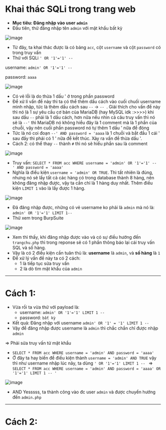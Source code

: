 # Khai thác SQLi trong trang web
- **Mục tiêu: Đăng nhập vào user `admin`**
- Đầu tiên, thử đăng nhập tên `admin` với mật khẩu bất kỳ

![image](https://github.com/user-attachments/assets/53a67e53-59e9-4032-84b2-e53f7d9e3ea4)

- Từ đây, ta khai thác được là có bảng `acc`, cột `username` và cột `password` có trong truy vấn
- Thử với SQLi `' OR '1'='1' --`

username: `admin' OR '1'='1' --`

password: `aaaa`

![image](https://github.com/user-attachments/assets/6b591f87-8bd3-4642-a437-1c2d39c530d4)

- Có vẻ lỗi là do thừa 1 dấu ' ở trong phần password
- Để xử lí vấn đề này thì ta có thể thêm dấu cách vào cuối chuối username mình nhập, tức là thêm dấu cách sau `--` -> `-- `. Giải thích cho vấn đề này thì nó là 1 sự yêu cầu cơ bản của MariaDB (hay MySQL idk :>>>>) khi sau dấu `--` phải là 1 dấu cách, hơn nữa nếu nhìn cả câu truy vấn thì nó sẽ là `--'` thì MariaDB nó không hiểu đây là 1 comment mà là 1 phần của chuỗi, vậy nên cuối phần password nó tự thêm 1 dấu ' nữa để đóng
- Tức là nó coi đoạn `--' AND password = 'aaaa` là 1 chuỗi và bắt đầu 1 cái ' sau đấy thì phải có 1 ' nữa để kết thúc. Xảy ra vấn đề thừa dấu '.
- Cách 2: có thể thay `--` thành `#` thì nó sẽ hiểu phần sau là comment

![image](https://github.com/user-attachments/assets/e6df0a95-6684-4e40-8f02-bec21c19d881)

- Truy vấn: `SELECT * FROM acc WHERE username = 'admin' OR '1'='1' -- ' AND password = 'aaaa'`
- Nghĩa là điều kiện `username = 'admin' OR TRUE`. Thì tất nhiên là đúng, nhưng nó sẽ lấy tất cả các hàng có trong database thành 8 hàng, nên không đăng nhập được, vậy ta cần chỉ là 1 hàng duy nhất. Thêm điều kiện `LIMIT 1` vào là lấy được 1 hàng.

![image](https://github.com/user-attachments/assets/d88a8a57-1263-4609-8679-6007a57fc792)

- Đã đăng nhập được, những có vẻ username ko phải là `admin` mà nó là: `admin' OR '1'='1' LIMIT 1--`
- Thử xem trong BurpSuite

![image](https://github.com/user-attachments/assets/4debcf9d-18d2-4dfc-b553-f5f27a4c41b8)

- Xem thì thấy, khi đăng nhập được vào và có sự điều hướng đến `trangchu.php` thì trong reponse sẽ có 1 phần thông báo lại cái truy vấn SQL và số hàng.
- Vậy là có 2 điều kiện cần tuân thủ là: **username** là `admin`, và **số hàng** là `1`
- Để xử lý vấn đề này ta có 2 cách:
  + 1 là tiếp tục sửa truy vấn
  + 2 là dò tìm mật khẩu của `admin`
 
------------------------------------------------------------------------

# Cách 1:
- Vừa rồi ta vừa thử với payload là:
  + username: `admin' OR '1'='1' LIMIT 1 -- `
  + password: `bất kỳ`
- Kết quả: Đăng nhập với username `admin' OR '1' = '1' LIMIT 1 --`
- Vậy để đăng nhập được username là `admin` thì chắc chắn chỉ được nhập `admin` 

=> Phải sửa truy vấn từ mật khẩu
- `SELECT * FROM acc WHERE username = 'admin' AND password = 'aaaa'`
- Ở đây ta hay biến để điều kiện thành `username = 'admin' AND TRUE` vậy thì như username nhập lúc nãy, ta dùng `' OR '1'='1' LIMIT 1 -- `
=> `SELECT * FROM acc WHERE username = 'admin' AND password = 'aaaa' OR '1'='1' LIMIT 1 -- '`

![image](https://github.com/user-attachments/assets/8b5d0420-f375-46cc-acc7-037d1190fdcb)

- AND Yesssss, ta thành công vào đc user `admin` và được chuyển hướng đến `admin.php` 

---------------------------------------------------------------------------
# Cách 2: 





